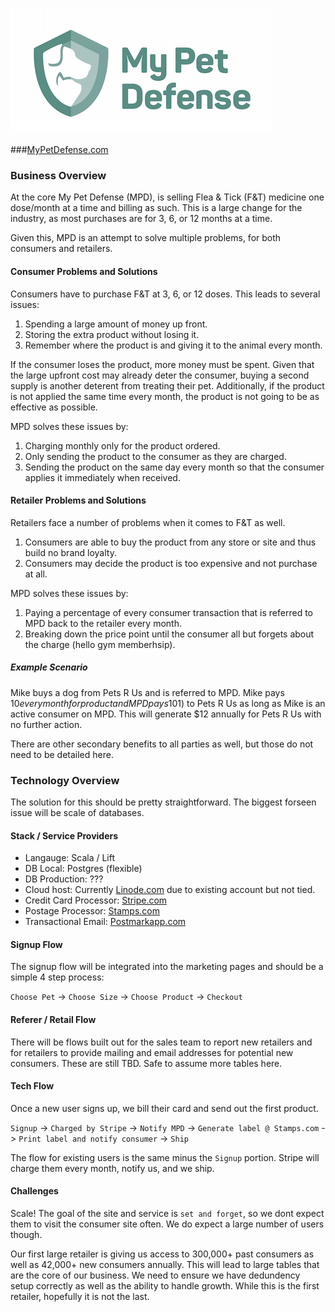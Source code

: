 ![](logo-horizontal.png)

###[MyPetDefense.com](mypetdefense.com)

### Business Overview
At the core My Pet Defense (MPD), is selling Flea & Tick (F&T) medicine one dose/month at a time and billing as such. This is a large change for the industry, as most purchases are for 3, 6, or 12 months at a time. 

Given this, MPD is an attempt to solve multiple problems, for both consumers and retailers. 

#### Consumer Problems and Solutions
Consumers have to purchase F&T at 3, 6, or 12 doses. This leads to several issues:

1. Spending a large amount of money up front.
1. Storing the extra product without losing it.
1. Remember where the product is and giving it to the animal every month.

If the consumer loses the product, more money must be spent. Given that the large upfront cost may already deter the consumer, buying a  second supply is another deterent from treating their pet. Additionally, if the product is not applied the same time every month, the product is not going to be as effective as possible.

MPD solves these issues by:

1. Charging monthly only for the product ordered.
1. Only sending the product to the consumer as they are charged.
1. Sending the product on the same day every month so that the consumer applies it immediately when received. 

#### Retailer Problems and Solutions
Retailers face a number of problems when it comes to F&T as well.

1. Consumers are able to buy the product from any store or site and thus build no brand loyalty.
1. Consumers may decide the product is too expensive and not purchase at all.

MPD solves these issues by:

1. Paying a percentage of every consumer transaction that is referred to MPD back to the retailer every month.
1. Breaking down the price point until the consumer all but forgets about the charge (hello gym memberhsip).

##### Example Scenario
Mike buys a dog from Pets R Us and is referred to MPD. Mike pays $10 every month for product and MPD pays 10% ($1) to Pets R Us as long as Mike is an active consumer on MPD. This will generate $12 annually for Pets R Us with no further action.

There are other secondary benefits to all parties as well, but those do not need to be detailed here.

### Technology Overview
The solution for this should be pretty straightforward. The biggest forseen issue will be scale of databases.

#### Stack / Service Providers
* Langauge: Scala / Lift
* DB Local: Postgres (flexible)
* DB Production: ???
* Cloud host: Currently [Linode.com](Linode.com) due to existing account but not tied.
* Credit Card Processor: [Stripe.com](Stripe.com)
* Postage Processor: [Stamps.com](Stamps.com)
* Transactional Email: [Postmarkapp.com](Postmarkapp.com)

#### Signup Flow
The signup flow will be integrated into the marketing pages and should be a simple 4 step process:

`Choose Pet` -> `Choose Size` -> `Choose Product` -> `Checkout`

#### Referer / Retail Flow
There will be flows built out for the sales team to report new retailers and for retailers to provide mailing and email addresses for potential new consumers. These are still TBD. Safe to assume more tables here.

#### Tech Flow
Once a new user signs up, we bill their card and send out the first product.

`Signup` -> `Charged by Stripe` -> `Notify MPD` -> `Generate label @ Stamps.com` -> `Print label and notify consumer` -> `Ship`

The flow for existing users is the same minus the `Signup` portion. Stripe will charge them every month, notify us, and we ship. 

#### Challenges
Scale! The goal of the site and service is `set and forget`, so we dont expect them to visit the consumer site often. We do expect a large number of users though. 

Our first large retailer is giving us access to 300,000+ past consumers as well as 42,000+ new consumers annually. This will lead to large tables that are the core of our business. We need to ensure we have dedundency setup correctly as well as the ability to handle growth. While this is the first retailer, hopefully it is not the last.
